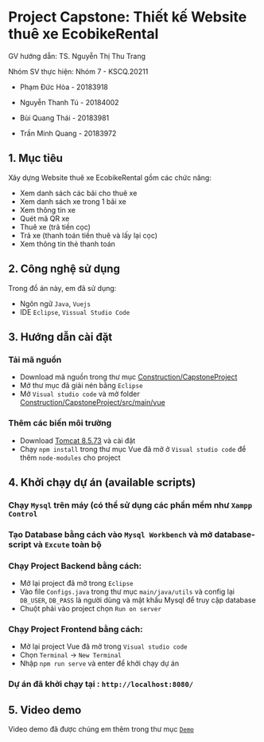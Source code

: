 # Project Capstone: Thiết kế Website thuê xe EcobikeRental

GV hướng dẫn: TS. Nguyễn Thị Thu Trang

Nhóm SV thực hiện: Nhóm 7 - KSCQ.20211

* Phạm Đức Hòa - 20183918

* Nguyễn Thanh Tú - 20184002

* Bùi Quang Thái - 20183981

* Trần Minh Quang - 20183972

## 1. Mục tiêu

Xây dựng Website thuê xe EcobikeRental gồm các chức năng:

* Xem danh sách các bãi cho thuê xe
* Xem danh sách xe trong 1 bãi xe
* Xem thông tin xe
* Quét mã QR xe
* Thuê xe (trả tiền cọc)
* Trả xe (thanh toán tiền thuê và lấy lại cọc)
* Xem thông tin thẻ thanh toán

## 2. Công nghệ sử dụng

Trong đồ án này, em đã sử dụng:

* Ngôn ngữ `Java`, `Vuejs`
* IDE `Eclipse`, `Vissual Studio Code`

## 3. Hướng dẫn cài đặt

### Tải mã nguồn

* Download mã nguồn trong thư mục [Construction/CapstoneProject](https://github.com/phamhoa2192k/TKXDPM.KSCQ.20211-07/tree/release/final_submission/FinalProject/Construction/CapstoneProject)
* Mở thư mục đã giải nén bằng `Eclipse`
* Mở `Visual studio code` và mở folder [Construction/CapstoneProject/src/main/vue](https://github.com/phamhoa2192k/TKXDPM.KSCQ.20211-07/tree/release/final_submission/FinalProject/Construction/CapstoneProject/src/main/vue)

### Thêm các biến môi trường

* Download [Tomcat 8.5.73](https://dlcdn.apache.org/tomcat/tomcat-8/v8.5.73/bin/apache-tomcat-8.5.73.zip) và cài đặt
* Chạy `npm install` trong thư mục Vue đã mở ở `Visual studio code` để thêm `node-modules` cho project

## 4. Khởi chạy dự án (available scripts)

### Chạy `Mysql` trên máy (có thể sử dụng các phần mềm như `Xampp Control`

### Tạo Database bằng cách vào `Mysql Workbench` và mở database-script và `Excute` toàn bộ

### Chạy Project Backend bằng cách:

* Mở lại project đã mở trong `Eclipse`
* Vào file `Configs.java` trong thư mục `main/java/utils` và config lại `DB_USER`, `DB_PASS` là người dùng và mật khẩu Mysql để truy cập database
* Chuột phải vào project chọn `Run on server`

### Chạy Project Frontend bằng cách:

* Mở lại project Vue đã mở trong `Visual studio code`
* Chọn `Terminal` -> `New Terminal`
* Nhập `npm run serve` và enter để khởi chạy dự án

### Dự án đã khởi chạy tại : `http://localhost:8080/`

## 5. Video demo
Video demo đã được chúng em thêm trong thư mục [`Demo`](https://github.com/phamhoa2192k/TKXDPM.KSCQ.20211-07/tree/release/final_submission/FinalProject/Demo)

